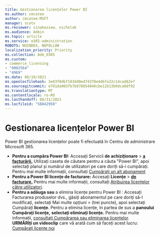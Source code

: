 ```yaml
---
title: Gestionarea licențelor Power BI
ms.author: cmcatee
author: cmcatee-MSFT
manager: scotv
ms.reviewer: sinakassaw, nicholak
ms.audience: Admin
ms.topic: article
ms.service: o365-administration
ROBOTS: NOINDEX, NOFOLLOW
localization_priority: Priority
ms.collection: Adm_O365
ms.custom:
- commerce_licensing
- "9002564"
- "4969"
ms.date: 08/10/2021
ms.openlocfilehash: 3e03f8dbf183dd0ed74378e4dbfe22c14cad62e7
ms.sourcegitcommit: e781da003fb7b878854846cbe12b13b9dca8df92
ms.translationtype: MT
ms.contentlocale: ro-RO
ms.lasthandoff: 08/31/2021
ms.locfileid: "58842958"
---
```

# <a name="power-bi-license-management"></a>Gestionarea licențelor Power BI

Power BI gestionarea licențelor poate fi efectuată în Centru de administrare Microsoft 365.

- **Pentru a cumpăra Power BI:** Accesați Servicii **de achiziționare** \> **[a facturării.](https://go.microsoft.com/fwlink/p/?linkid=868433)** Utilizați caseta de căutare pentru a căuta "Power BI", apoi selectați planul și numărul de utilizatori pe care doriți să-i cumpărați. Pentru mai multe informații, consultați [Cumpărați un alt abonament](https://docs.microsoft.com/microsoft-365/commerce/try-or-buy-microsoft-365#buy-a-different-subscription)
- **Pentru a Power BI licențe de facturare:** Accesați **Licențe**  >  **[de facturare.](https://go.microsoft.com/fwlink/p/?linkid=842264)** Pentru mai multe informații, consultați [Atribuirea licențelor către utilizatori](https://docs.microsoft.com/microsoft-365/admin/manage/assign-licenses-to-users).
- **Pentru a adăuga sau** a elimina licențe pentru Power BI : Accesați Facturarea produselor dvs., găsiți abonamentul pe care doriți să-l modificați, selectați Mai multe opțiuni   >  **[](https://go.microsoft.com/fwlink/p/?linkid=842054)**(trei puncte), apoi selectați Cumpărați **licențe**.  Pentru a elimina licențe, în partea de sus a **panoului Cumpărați licențe,** **selectați eliminați licențe.** Pentru mai multe informații, [consultați Cumpărarea sau eliminarea licențelor](https://docs.microsoft.com/microsoft-365/commerce/licenses/buy-licenses).\
**URMĂRIți un videoclip** care vă arată cum să faceți acest lucru: [Cumpărați licențe noi](https://go.microsoft.com/fwlink/p/?linkid=2154857)